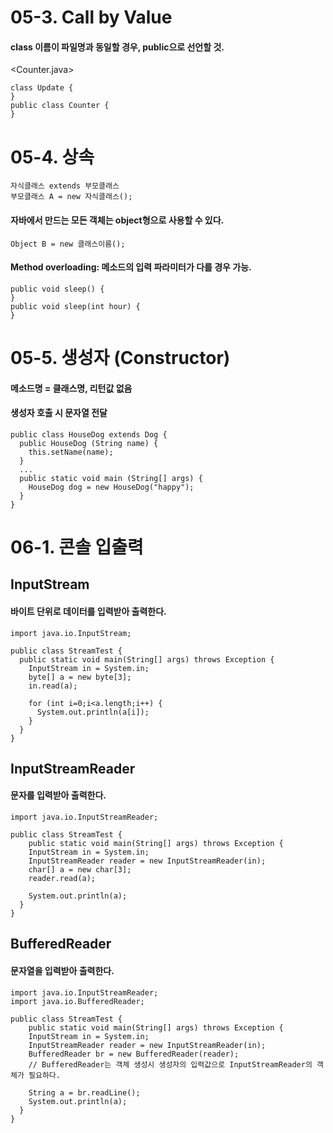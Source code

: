 # 05-3. Call by Value

#### class 이름이 파일명과 동일할 경우, public으로 선언할 것.

<Counter.java>
```
class Update {
}
public class Counter { 
}
```
# 05-4. 상속
```
자식클래스 extends 부모클래스
부모클래스 A = new 자식클래스();
```
#### 자바에서 만드는 모든 객체는 object형으로 사용할 수 있다.
```
Object B = new 클래스이름();
```
#### Method overloading: 메소드의 입력 파라미터가 다를 경우 가능.
```
public void sleep() {
}
public void sleep(int hour) {
}
```
# 05-5. 생성자 (Constructor)

#### 메소드명 = 클래스명, 리턴값 없음
#### 생성자 호출 시 문자열 전달
```
public class HouseDog extends Dog {
  public HouseDog (String name) {
    this.setName(name);
  }
  ...
  public static void main (String[] args) {
    HouseDog dog = new HouseDog("happy");
  }
}
```
# 06-1. 콘솔 입출력

## InputStream
#### 바이트 단위로 데이터를 입력받아 출력한다.
```
import java.io.InputStream;

public class StreamTest {
  public static void main(String[] args) throws Exception {
    InputStream in = System.in;
    byte[] a = new byte[3];
    in.read(a);

    for (int i=0;i<a.length;i++) {
      System.out.println(a[i]);
    }
  }
}
```
## InputStreamReader
#### 문자를 입력받아 출력한다.
```
import java.io.InputStreamReader;

public class StreamTest {
	public static void main(String[] args) throws Exception {
    InputStream in = System.in;
    InputStreamReader reader = new InputStreamReader(in);
    char[] a = new char[3];
    reader.read(a);

    System.out.println(a);
  }
}
```
## BufferedReader
#### 문자열을 입력받아 출력한다.
```
import java.io.InputStreamReader;
import java.io.BufferedReader;

public class StreamTest {
	public static void main(String[] args) throws Exception {
    InputStream in = System.in;
    InputStreamReader reader = new InputStreamReader(in);
    BufferedReader br = new BufferedReader(reader);
    // BufferedReader는 객체 생성시 생성자의 입력값으로 InputStreamReader의 객체가 필요하다.

    String a = br.readLine();
    System.out.println(a);
  }
}
```
